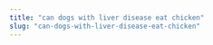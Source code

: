 ```yaml
---
title: "can dogs with liver disease eat chicken"
slug: "can-dogs-with-liver-disease-eat-chicken"
---
```


